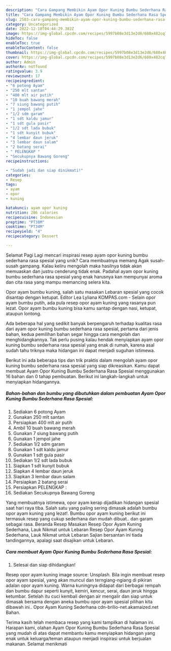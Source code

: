 ```yaml
---
description: "Cara Gampang Membikin Ayam Opor Kuning Bumbu Sederhana Rasa Spesial yang Lezat, Mengugah Selera"
title: "Cara Gampang Membikin Ayam Opor Kuning Bumbu Sederhana Rasa Spesial yang Lezat, Mengugah Selera"
slug: 2503-cara-gampang-membikin-ayam-opor-kuning-bumbu-sederhana-rasa-spesial-yang-lezat-mengugah-selera
category: Uncategorized
date: 2022-12-10T04:44:29.382Z
image: https://img-global.cpcdn.com/recipes/5997b08e3d13e2d6/680x482cq70/ayam-opor-kuning-bumbu-sederhana-rasa-spesial-foto-resep-utama.jpg
hideToc: false
enableToc: true
enableTocContent: false
thumbnail: https://img-global.cpcdn.com/recipes/5997b08e3d13e2d6/680x482cq70/ayam-opor-kuning-bumbu-sederhana-rasa-spesial-foto-resep-utama.jpg
cover: https://img-global.cpcdn.com/recipes/5997b08e3d13e2d6/680x482cq70/ayam-opor-kuning-bumbu-sederhana-rasa-spesial-foto-resep-utama.jpg
author: Admin
authorAv: notfound
ratingvalue: 3.9
reviewcount: 17
recipeingredient:
- "6 potong Ayam"
- "250 mlt santan"
- "400 mlt air putih"
- "10 buah bawang merah"
- "7 siung bawang putih"
- "1 jempol jahe"
- "1/2 sdm garam"
- "1 sdt kaldu jamur"
- "1 sdt gula pasir"
- "1/2 sdt lada bubuk"
- "1 sdt kunyit bubuk"
- "4 lembar daun jeruk"
- "3 lembar daun salam"
- "2 batang serai"
- " PELENGKAP "
- "Secukupnya Bawang Goreng"
recipeinstructions:

- "Sudah jadi dan siap dinikmati!"
categories:
- Resep
tags:
- ayam
- opor
- kuning

katakunci: ayam opor kuning 
nutrition: 286 calories
recipecuisine: Indonesian
preptime: "PT38M"
cooktime: "PT34M"
recipeyield: "4"
recipecategory: Dessert

---
```



Selamat Pagi Lagi mencari inspirasi resep ayam opor kuning bumbu sederhana rasa spesial yang unik? Cara membuatnya memang Agak susah-susah gampang. Kalau keliru mengolah maka hasilnya tidak akan memuaskan dan justru cenderung tidak enak. Padahal ayam opor kuning bumbu sederhana rasa spesial yang enak harusnya kan mempunyai aroma dan cita rasa yang mampu memancing selera kita.


Opor ayam bumbu kuning, salah satu masakan Lebaran spesial yang cocok disantap dengan ketupat. Editor Lea Lyliana KOMPAS.com - Selain opor ayam bumbu putih, ada pula resep opor ayam kuning yang rasanya pun lezat. Opor ayam bumbu kuning bisa kamu santap dengan nasi, ketupat, ataupun lontong.

Ada beberapa hal yang sedikit banyak berpengaruh terhadap kualitas rasa dari ayam opor kuning bumbu sederhana rasa spesial, pertama dari jenis bahan, kedua pemilihan bahan segar hingga cara mengolah dan menghidangkannya. Tak perlu pusing kalau hendak menyiapkan ayam opor kuning bumbu sederhana rasa spesial yang enak di rumah, karena asal sudah tahu triknya maka hidangan ini dapat menjadi suguhan istimewa.


Berikut ini ada beberapa tips dan trik praktis dalam mengolah ayam opor kuning bumbu sederhana rasa spesial yang siap dikreasikan. Kamu dapat membuat Ayam Opor Kuning Bumbu Sederhana Rasa Spesial menggunakan 16 bahan dan 0 tahap pembuatan. Berikut ini langkah-langkah untuk menyiapkan hidangannya.

<!--inarticleads1-->

##### Bahan-bahan dan bumbu yang dibutuhkan dalam pembuatan Ayam Opor Kuning Bumbu Sederhana Rasa Spesial:

1. Sediakan 6 potong Ayam
1. Gunakan 250 mlt santan
1. Persiapkan 400 mlt air putih
1. Ambil 10 buah bawang merah
1. Gunakan 7 siung bawang putih
1. Gunakan 1 jempol jahe
1. Sediakan 1/2 sdm garam
1. Gunakan 1 sdt kaldu jamur
1. Gunakan 1 sdt gula pasir
1. Sediakan 1/2 sdt lada bubuk
1. Siapkan 1 sdt kunyit bubuk
1. Siapkan 4 lembar daun jeruk
1. Siapkan 3 lembar daun salam
1. Persiapkan 2 batang serai
1. Persiapkan  PELENGKAP :
1. Sediakan Secukupnya Bawang Goreng


Yang membuatnya istimewa, opor ayam kerap dijadikan hidangan spesial saat hari raya tiba. Salah satu yang paling sering dimasak adalah bumbu opor ayam kuning yang lezat!. Bumbu opor ayam kuning berikut ini termasuk resep yang cukup sederhana dan mudah dibuat.. dan garam sebagai rasa. Beranda Resep Masakan Resep Opor Ayam Kuning Sederhana, Lauk Nikmat untuk Lebaran Resep Opor Ayam Kuning Sederhana, Lauk Nikmat untuk Lebaran Sajian bersantan ini tiada tandingannya, apalagi saat disajikan untuk Lebaran. 

<!--inarticleads2-->

##### Cara membuat Ayam Opor Kuning Bumbu Sederhana Rasa Spesial:


1. Selesai dan siap dihidangkan!

Resep opor ayam kuning image source: Unsplash. Bila ingin membuat resep opor ayam spesial, yang akan muncul dan terngiang-ngiang di pikiran adalan opor ayam kuning. Warna kuningnya didapat dari berbagai rempah dan bumbu dapur seperti kunyit, kemiri, kencur, serai, daun jeruk hingga ketumbar. Setelah itu cuci kembali dengan air mengalir dan siap untuk dimasak bersama dengan aneka bumbu opor ayam spesial pilihan kita dibawah ini.. Opor Ayam Kuning Sederhana cdn-brilio-net.akamaized.net Bahan. 

Terima kasih telah membaca resep yang kami tampilkan di halaman ini. Harapan kami, olahan Ayam Opor Kuning Bumbu Sederhana Rasa Spesial yang mudah di atas dapat membantu kamu menyiapkan hidangan yang enak untuk keluarga/teman ataupun menjadi inspirasi untuk berjualan makanan. Selamat menikmati
